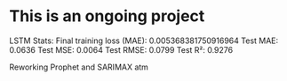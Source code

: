 # This is an ongoing project

LSTM Stats:
Final training loss (MAE): 0.005368381750916964
Test MAE: 0.0636
Test MSE: 0.0064
Test RMSE: 0.0799
Test R²: 0.9276

Reworking Prophet and SARIMAX atm
